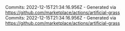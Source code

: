 Commits: 2022-12-15T21:34:16.956Z - Generated via https://github.com/marketplace/actions/artificial-grass
<br>
Commits: 2022-12-15T21:34:16.956Z - Generated via https://github.com/marketplace/actions/artificial-grass
<br>
